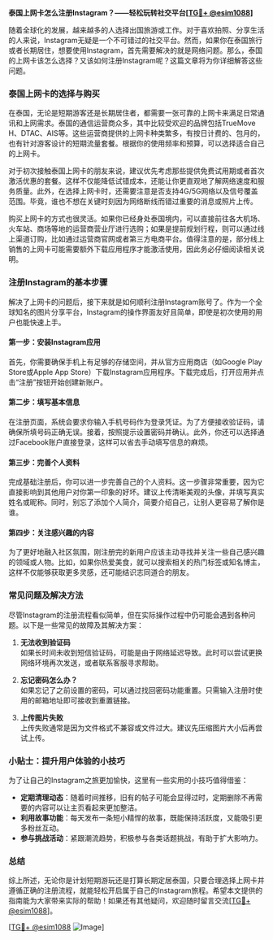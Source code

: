 **泰国上网卡怎么注册Instagram？——轻松玩转社交平台[[TG💪+ @esim1088](https://t.me/s/esim1088)]**

随着全球化的发展，越来越多的人选择出国旅游或工作。对于喜欢拍照、分享生活的人来说，Instagram无疑是一个不可错过的社交平台。然而，如果你在泰国旅行或者长期居住，想要使用Instagram，首先需要解决的就是网络问题。那么，泰国的上网卡该怎么选择？又该如何注册Instagram呢？这篇文章将为你详细解答这些问题。

### 泰国上网卡的选择与购买

在泰国，无论是短期游客还是长期居住者，都需要一张可靠的上网卡来满足日常通讯和上网需求。泰国的通信运营商众多，其中比较受欢迎的品牌包括TrueMove H、DTAC、AIS等。这些运营商提供的上网卡种类繁多，有按日计费的、包月的，也有针对游客设计的短期流量套餐。根据你的使用频率和预算，可以选择适合自己的上网卡。

对于初次接触泰国上网卡的朋友来说，建议优先考虑那些提供免费试用期或者首次激活优惠的套餐。这样不仅能降低试错成本，还能让你更直观地了解网络速度和服务质量。此外，在选择上网卡时，还需要注意是否支持4G/5G网络以及信号覆盖范围。毕竟，谁也不想在关键时刻因为网络断线而错过重要的消息或照片上传。

购买上网卡的方式也很灵活。如果你已经身处泰国境内，可以直接前往各大机场、火车站、商场等地的运营商营业厅进行选购；如果是提前规划行程，则可以通过线上渠道订购，比如通过运营商官网或者第三方电商平台。值得注意的是，部分线上销售的上网卡可能需要额外下载应用程序才能激活使用，因此务必仔细阅读相关说明。

### 注册Instagram的基本步骤

解决了上网卡的问题后，接下来就是如何顺利注册Instagram账号了。作为一个全球知名的图片分享平台，Instagram的操作界面友好且简单，即使是初次使用的用户也能快速上手。

#### 第一步：安装Instagram应用

首先，你需要确保手机上有足够的存储空间，并从官方应用商店（如Google Play Store或Apple App Store）下载Instagram应用程序。下载完成后，打开应用并点击“注册”按钮开始创建新账户。

#### 第二步：填写基本信息

在注册页面，系统会要求你输入手机号码作为登录凭证。为了方便接收验证码，请确保所填号码正确无误。接着，按照提示设置密码并确认。此外，你还可以选择通过Facebook账户直接登录，这样可以省去手动填写信息的麻烦。

#### 第三步：完善个人资料

完成基础注册后，你可以进一步完善自己的个人资料。这一步骤非常重要，因为它直接影响到其他用户对你第一印象的好坏。建议上传清晰美观的头像，并填写真实姓名或昵称。同时，别忘了添加个人简介，简要介绍自己，让别人更容易了解你是谁。

#### 第四步：关注感兴趣的内容

为了更好地融入社区氛围，刚注册完的新用户应该主动寻找并关注一些自己感兴趣的领域或人物。比如，如果你热爱美食，就可以搜索相关的热门标签或知名博主，这样不仅能够获取更多灵感，还可能结识志同道合的朋友。

### 常见问题及解决方法

尽管Instagram的注册流程看似简单，但在实际操作过程中仍可能会遇到各种问题。以下是一些常见的故障及其解决方案：

1. **无法收到验证码**  
   如果长时间未收到短信验证码，可能是由于网络延迟导致。此时可以尝试更换网络环境再次发送，或者联系客服寻求帮助。

2. **忘记密码怎么办？**  
   如果忘记了之前设置的密码，可以通过找回密码功能重置。只需输入注册时使用的邮箱地址即可接收到重置链接。

3. **上传图片失败**  
   上传失败通常是因为文件格式不兼容或文件过大。建议先压缩图片大小后再尝试上传。

### 小贴士：提升用户体验的小技巧

为了让自己的Instagram之旅更加愉快，这里有一些实用的小技巧值得借鉴：

- **定期清理动态**：随着时间推移，旧有的帖子可能会显得过时，定期删除不再需要的内容可以让主页看起来更加整洁。
- **利用故事功能**：每天发布一条短小精悍的故事，既能保持活跃度，又能吸引更多粉丝互动。
- **参与挑战活动**：紧跟潮流趋势，积极参与各类话题挑战，有助于扩大影响力。

### 总结

综上所述，无论你是计划短期游玩还是打算长期定居泰国，只要合理选择上网卡并遵循正确的注册流程，就能轻松开启属于自己的Instagram旅程。希望本文提供的指南能为大家带来实际的帮助！如果还有其他疑问，欢迎随时留言交流[[TG💪+ @esim1088](https://t.me/s/esim1088)]。

[[TG💪+ @esim1088](https://t.me/s/esim1088) ![Image](https://i.postimg.cc/4NQfJmqS/Snipaste-2025-05-13-00-14-12.png)]
